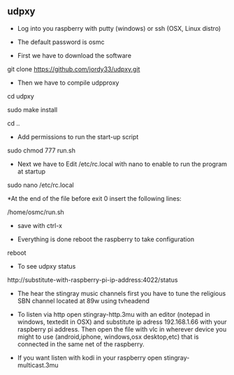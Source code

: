 ## udpxy ##

* Log into you raspberry with putty (windows) or ssh (OSX, Linux distro)

* The default password is osmc

* First we have to download the software

git clone https://github.com/jordy33/udpxy.git

* Then we have to compile udpproxy

cd udpxy

sudo make install

cd ..

* Add permissions to run the start-up script

sudo chmod 777 run.sh

* Next we have to Edit /etc/rc.local with nano to enable to run the program at startup

sudo nano /etc/rc.local

*At the end of the file before exit 0 insert the following lines:

/home/osmc/run.sh

* save with ctrl-x

* Everything is done reboot the raspberry to take configuration

reboot

* To see udpxy status

http://substitute-with-raspberry-pi-ip-address:4022/status

* The hear the stingray music channels first you have to tune the religious SBN channel located at 89w using tvheadend

* To listen via http open stingray-http.3mu with an editor (notepad in windows, textedit in OSX) and substitute ip adress 192.168.1.66 with your raspberry pi address. Then open the file with vlc in wherever device you might to use (android,iphone, windows,osx desktop,etc) that is connected in the same net of the raspberry.

* If you want listen with kodi in your raspberry open stingray-multicast.3mu
